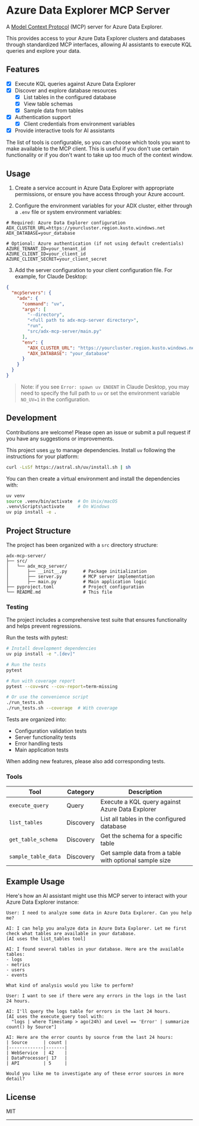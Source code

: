 # Azure Data Explorer MCP Server

A [Model Context Protocol][mcp] (MCP) server for Azure Data Explorer.

This provides access to your Azure Data Explorer clusters and databases through standardized MCP interfaces, allowing AI assistants to execute KQL queries and explore your data.

[mcp]: https://modelcontextprotocol.io

## Features

- [x] Execute KQL queries against Azure Data Explorer
- [x] Discover and explore database resources
  - [x] List tables in the configured database
  - [x] View table schemas
  - [x] Sample data from tables
- [x] Authentication support
  - [x] Client credentials from environment variables

- [x] Provide interactive tools for AI assistants

The list of tools is configurable, so you can choose which tools you want to make available to the MCP client.
This is useful if you don't use certain functionality or if you don't want to take up too much of the context window.

## Usage

1. Create a service account in Azure Data Explorer with appropriate permissions, or ensure you have access through your Azure account.

2. Configure the environment variables for your ADX cluster, either through a `.env` file or system environment variables:

```env
# Required: Azure Data Explorer configuration
ADX_CLUSTER_URL=https://yourcluster.region.kusto.windows.net
ADX_DATABASE=your_database

# Optional: Azure authentication (if not using default credentials)
AZURE_TENANT_ID=your_tenant_id
AZURE_CLIENT_ID=your_client_id
AZURE_CLIENT_SECRET=your_client_secret
```

3. Add the server configuration to your client configuration file. For example, for Claude Desktop:

```json
{
  "mcpServers": {
    "adx": {
      "command": "uv",
      "args": [
        "--directory",
        "<full path to adx-mcp-server directory>",
        "run",
        "src/adx-mcp-server/main.py"
      ],
      "env": {
        "ADX_CLUSTER_URL": "https://yourcluster.region.kusto.windows.net",
        "ADX_DATABASE": "your_database"
      }
    }
  }
}
```

> Note: if you see `Error: spawn uv ENOENT` in Claude Desktop, you may need to specify the full path to `uv` or set the environment variable `NO_UV=1` in the configuration.

## Development

Contributions are welcome! Please open an issue or submit a pull request if you have any suggestions or improvements.

This project uses [`uv`](https://github.com/astral-sh/uv) to manage dependencies. Install `uv` following the instructions for your platform:

```bash
curl -LsSf https://astral.sh/uv/install.sh | sh
```

You can then create a virtual environment and install the dependencies with:

```bash
uv venv
source .venv/bin/activate  # On Unix/macOS
.venv\Scripts\activate     # On Windows
uv pip install -e .
```

## Project Structure

The project has been organized with a `src` directory structure:

```
adx-mcp-server/
├── src/
│   └── adx_mcp_server/
│       ├── __init__.py      # Package initialization
│       ├── server.py        # MCP server implementation
│       ├── main.py          # Main application logic
├── pyproject.toml           # Project configuration
└── README.md                # This file
```

### Testing

The project includes a comprehensive test suite that ensures functionality and helps prevent regressions.

Run the tests with pytest:

```bash
# Install development dependencies
uv pip install -e ".[dev]"

# Run the tests
pytest

# Run with coverage report
pytest --cov=src --cov-report=term-missing

# Or use the convenience script
./run_tests.sh
./run_tests.sh --coverage  # With coverage
```

Tests are organized into:

- Configuration validation tests
- Server functionality tests
- Error handling tests
- Main application tests

When adding new features, please also add corresponding tests.

### Tools

| Tool | Category | Description |
| --- | --- | --- |
| `execute_query` | Query | Execute a KQL query against Azure Data Explorer |
| `list_tables` | Discovery | List all tables in the configured database |
| `get_table_schema` | Discovery | Get the schema for a specific table |
| `sample_table_data` | Discovery | Get sample data from a table with optional sample size |

## Example Usage

Here's how an AI assistant might use this MCP server to interact with your Azure Data Explorer instance:

```
User: I need to analyze some data in Azure Data Explorer. Can you help me?

AI: I can help you analyze data in Azure Data Explorer. Let me first check what tables are available in your database.
[AI uses the list_tables tool]

AI: I found several tables in your database. Here are the available tables:
- logs
- metrics
- users
- events

What kind of analysis would you like to perform?

User: I want to see if there were any errors in the logs in the last 24 hours.

AI: I'll query the logs table for errors in the last 24 hours.
[AI uses the execute_query tool with:
  "logs | where Timestamp > ago(24h) and Level == 'Error' | summarize count() by Source"]

AI: Here are the error counts by source from the last 24 hours:
| Source      | count |
|-------------|-------|
| WebService  | 42    |
| DataProcessor| 17   |
| API         | 5     |

Would you like me to investigate any of these error sources in more detail?
```

## License

MIT

---

[mcp]: https://modelcontextprotocol.io

